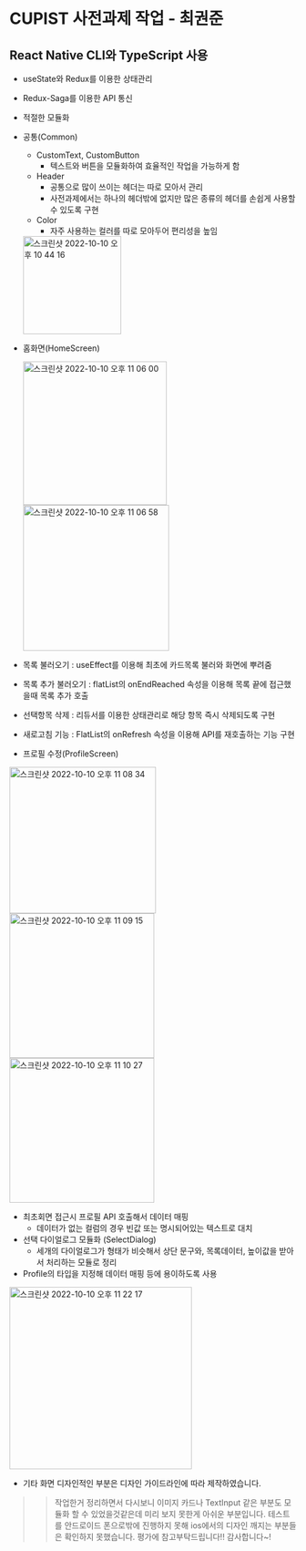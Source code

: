 # CUPIST 사전과제 작업 - 최권준

## React Native CLI와 TypeScript 사용
- useState와 Redux를 이용한 상태관리
- Redux-Saga를 이용한 API 통신
- 적절한 모듈화

- 공통(Common)
    - CustomText, CustomButton
        - 텍스트와 버튼을 모듈화하여 효율적인 작업을 가능하게 함
    - Header
        - 공통으로 많이 쓰이는 헤더는 따로 모아서 관리
        - 사전과제에서는 하나의 헤더밖에 없지만 많은 종류의 헤더를 손쉽게 사용할수 있도록 구현
    - Color
        - 자주 사용하는 컬러를 따로 모아두어 편리성을 높임
          
     <img width="172" alt="스크린샷 2022-10-10 오후 10 44 16" src="https://user-images.githubusercontent.com/89247938/194880429-78caf234-ad62-4bfc-9488-3c8fc8d10fb8.png">


- 홈화면(HomeScreen)

  <img width="252" alt="스크린샷 2022-10-10 오후 11 06 00" src="https://user-images.githubusercontent.com/89247938/194884810-376f6f38-8cf5-4824-aa7d-72d54c993b01.png"><img width="256" alt="스크린샷 2022-10-10 오후 11 06 58" src="https://user-images.githubusercontent.com/89247938/194885061-24af462a-4146-40f4-af93-620f1b5ae3ab.png">


- 목록 불러오기 : useEffect를 이용해 최초에 카드목록 불러와 화면에 뿌려줌
- 목록 추가 불러오기 : flatList의 onEndReached 속성을 이용해 목록 끝에 접근했을때 목록 추가 호출
- 선택항목 삭제 : 리듀서를 이용한 상태관리로 해당 항목 즉시 삭제되도록 구현
- 새로고침 기능 : FlatList의 onRefresh 속성을 이용해 API를 재호출하는 기능 구현

- 프로필 수정(ProfileScreen)


<img width="257" alt="스크린샷 2022-10-10 오후 11 08 34" src="https://user-images.githubusercontent.com/89247938/194885441-f42a59b3-5a01-4766-87e1-5a049c52a4e0.png"><img width="254" alt="스크린샷 2022-10-10 오후 11 09 15" src="https://user-images.githubusercontent.com/89247938/194885558-edec679c-87b6-4793-9970-ea9f98d5b7c0.png"><img width="254" alt="스크린샷 2022-10-10 오후 11 10 27" src="https://user-images.githubusercontent.com/89247938/194885809-76cd9e38-6aa1-4013-ae9e-1a8a3cfb3049.png">


- 최초회면 접근시 프로필 API 호출해서 데이터 매핑
    - 데이터가 없는 컬럼의 경우 빈값 또는 명시되어있는 텍스트로 대치
- 선택 다이얼로그 모듈화 (SelectDialog)
    - 세개의 다이얼로그가 형태가 비슷해서 상단 문구와, 목록데이터, 높이값을 받아서 처리하는 모듈로 정리
- Profile의 타입을 지정해 데이터 매핑 등에 용이하도록 사용
  
<img width="320" alt="스크린샷 2022-10-10 오후 11 22 17" src="https://user-images.githubusercontent.com/89247938/194888236-06cdcee7-9ab3-4d74-b2f2-bf592b24e34d.png">

- 기타 화면 디자인적인 부분은 디자인 가이드라인에 따라 제작하였습니다.

>> 작업한거 정리하면서 다시보니 이미지 카드나 TextInput 같은 부분도 모듈화 할 수 있었을것같은데 미리 보지 못한게 아쉬운 부분입니다.
>> 테스트를 안드로이드 폰으로밖에 진행하지 못해 ios에서의 디자인 깨지는 부분들은 확인하지 못했습니다. 평가에 참고부탁드립니다!! 감사합니다~!
  
 
